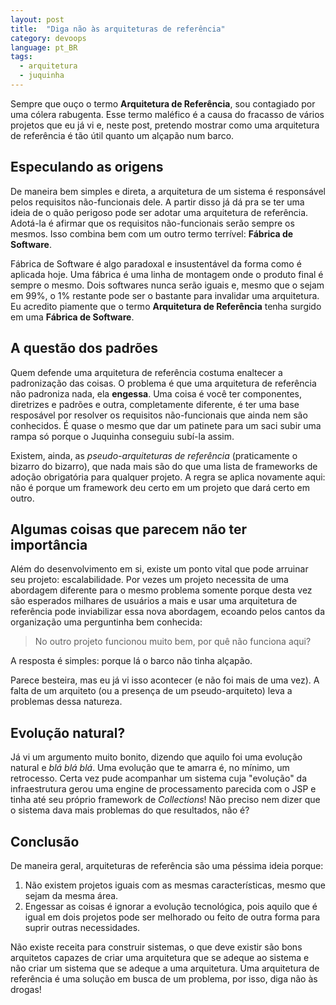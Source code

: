 ```yaml
---
layout: post
title:  "Diga não às arquiteturas de referência"
category: devoops
language: pt_BR
tags:
  - arquitetura
  - juquinha
---
```


Sempre que ouço o termo **Arquitetura de Referência**, sou contagiado por uma cólera rabugenta. Esse termo maléfico é a
causa do fracasso de vários projetos que eu já vi e, neste post, pretendo mostrar como uma arquitetura de referência é 
tão útil quanto um alçapão num barco.

## Especulando as origens

De maneira bem simples e direta, a arquitetura de um sistema é responsável pelos requisitos não-funcionais dele. A 
partir disso já dá pra se ter uma ideia de o quão perigoso pode ser adotar uma arquitetura de referência. Adotá-la é 
afirmar que os requisitos não-funcionais serão sempre os mesmos. Isso combina bem com um outro termo terrível:
**Fábrica de Software**.

Fábrica de Software é algo paradoxal e insustentável da forma como é aplicada hoje. Uma fábrica é uma linha de montagem 
onde o produto final é sempre o mesmo. Dois softwares nunca serão iguais e, mesmo que o sejam em 99%, o 1% restante pode
ser o bastante para invalidar uma arquitetura. Eu acredito piamente que o termo **Arquitetura de Referência** tenha 
surgido em uma **Fábrica de Software**.

## A questão dos padrões

Quem defende uma arquitetura de referência costuma enaltecer a padronização das coisas. O problema é que uma arquitetura
de referência não padroniza nada, ela **engessa**. Uma coisa é você ter componentes, diretrizes e padrões e outra, 
completamente diferente, é ter uma base resposável por resolver os requisitos não-funcionais que ainda nem são 
conhecidos. É quase o mesmo que dar um patinete para um saci subir uma rampa só porque o Juquinha conseguiu subí-la
assim.

Existem, ainda, as *pseudo-arquiteturas de referência* (praticamente o bizarro do bizarro), que nada mais são do que uma 
lista de frameworks de adoção obrigatória para qualquer projeto. A regra se aplica novamente aqui: não é porque um 
framework deu certo em um projeto que dará certo em outro.

## Algumas coisas que parecem não ter importância

Além do desenvolvimento em si, existe um ponto vital que pode arruinar seu projeto: escalabilidade. Por vezes um projeto
necessita de uma abordagem diferente para o mesmo problema somente porque desta vez são esperados milhares de usuários a
mais e usar uma arquitetura de referência pode inviabilizar essa nova abordagem, ecoando pelos cantos da organização uma
perguntinha bem conhecida:

> No outro projeto funcionou muito bem, por quê não funciona aqui?

A resposta é simples: porque lá o barco não tinha alçapão.

Parece besteira, mas eu já vi isso acontecer (e não foi mais de uma vez). A falta de um arquiteto (ou a presença de um
pseudo-arquiteto) leva a problemas dessa natureza.

## Evolução natural?

Já vi um argumento muito bonito, dizendo que aquilo foi uma evolução natural e *blá blá blá*. Uma evolução que te amarra
é, no mínimo, um retrocesso. Certa vez pude acompanhar um sistema cuja "evolução" da infraestrutura gerou uma engine de
processamento parecida com o JSP e tinha até seu próprio framework de *Collections*! Não preciso nem dizer que o sistema
dava mais problemas do que resultados, não é?

## Conclusão

De maneira geral, arquiteturas de referência são uma péssima ideia porque:

1. Não existem projetos iguais com as mesmas características, mesmo que sejam da mesma área.
1. Engessar as coisas é ignorar a evolução tecnológica, pois aquilo que é igual em dois projetos
   pode ser melhorado ou feito de outra forma para suprir outras necessidades.

Não existe receita para construir sistemas, o que deve existir são bons arquitetos capazes de criar uma arquitetura que 
se adeque ao sistema e não criar um sistema que se adeque a uma arquitetura. Uma arquitetura de referência é uma solução
em busca de um problema, por isso, diga não às drogas!
